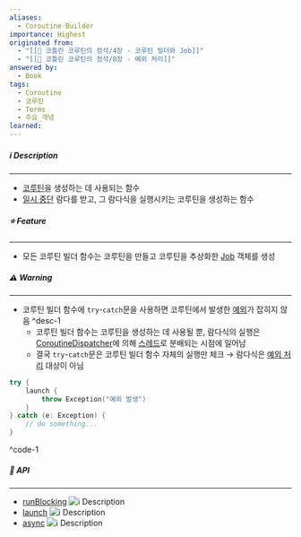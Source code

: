 ```yaml
---
aliases:
  - Coroutine Builder
importance: Highest
originated from:
  - "[[📘 코틀린 코루틴의 정석/4장 - 코루틴 빌더와 Job]]"
  - "[[📘 코틀린 코루틴의 정석/8장 - 예외 처리]]"
answered by:
  - Book
tags:
  - Coroutine
  - 코루틴
  - Terms
  - 주요_개념
learned:
---
```

##### ℹ️ Description
---
- [코루틴](코루틴.md)을 생성하는 데 사용되는 함수
- [일시 중단](일시%20중단.md) 람다를 받고, 그 람다식을 실행시키는 코루틴을 생성하는 함수

##### ⭐️ Feature
---
- 모든 코루틴 빌더 함수는 코루틴을 만들고 코루틴을 추상화한 [Job](Job.md) 객체를 생성

##### ⚠️ Warning
---
- 코루틴 빌더 함수에 `try`-`catch`문을 사용하면 코루틴에서 발생한 [예외](예외.md)가 잡히지 않음 ^desc-1
	- 코루틴 빌더 함수는 코루틴을 생성하는 데 사용될 뿐, 람다식의 실행은 [CoroutineDispatcher](CoroutineDispatcher.md)에 의해 [스레드](스레드.md)로 분배되는 시점에 일어남
	- 결국 `try`-`catch`문은 코루틴 빌더 함수 자체의 실행만 체크 → 람다식은 [예외 처리](예외%20처리.md) 대상이 아님
```Kotlin
try {
    launch {
        throw Exception("예외 발생")
    }
} catch (e: Exception) {
    // do something...
}
```
^code-1

##### 🔗 API
---
- [runBlocking](runBlocking.md) ![ℹ️ Description](runBlocking.md#^desc-1)
- [launch](CoroutineScope.launch.md) ![ℹ️ Description](CoroutineScope.launch.md#^desc-1)
- [async](CoroutineScope.async.md) ![ℹ️ Description](CoroutineScope.async.md#^desc-1)
